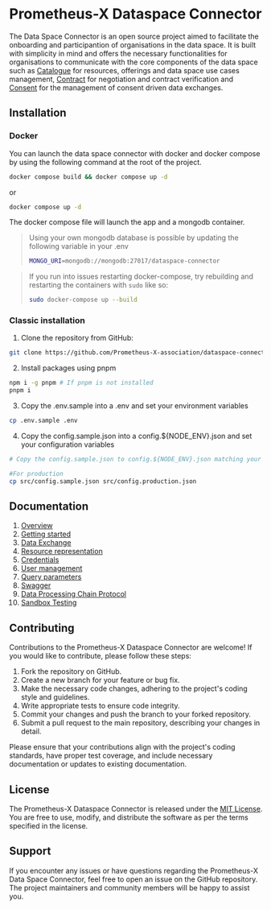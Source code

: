 # Prometheus-X Dataspace Connector

The Data Space Connector is an open source project aimed to facilitate the onboarding and participantion of organisations in the data space. It is built with simplicity in mind and offers the necessary functionalities for organisations to communicate with the core components of the data space such as [Catalogue](https://github.com/Prometheus-X-association/catalog-api) for resources, offerings and data space use cases management, [Contract](https://github.com/Prometheus-X-association/contract-manager) for negotiation and contract verification and [Consent](https://github.com/Prometheus-X-association/consent-manager) for the management of consent driven data exchanges.

## Installation

### Docker
You can launch the data space connector with docker and docker compose by using the following command at the root of the project.

```bash
docker compose build && docker compose up -d
```
or

```bash
docker compose up -d
```

The docker compose file will launch the app and a mongodb container.

> Using your own mongodb database is possible by updating the following  variable in your .env
> ```bash
> MONGO_URI=mongodb://mongodb:27017/dataspace-connector
> ```

> If you run into issues restarting docker-compose, try rebuilding and restarting the containers with `sudo` like so: 
> ```bash
> sudo docker-compose up --build
> ```

### Classic installation

1. Clone the repository from GitHub:
```bash
git clone https://github.com/Prometheus-X-association/dataspace-connector.git
```
2. Install packages using pnpm
```bash
npm i -g pnpm # If pnpm is not installed
pnpm i
```
3. Copy the .env.sample into a .env and set your environment variables
```bash
cp .env.sample .env
```
4. Copy the config.sample.json into a config.${NODE_ENV}.json and set your configuration variables
```bash
# Copy the config.sample.json to config.${NODE_ENV}.json matching your NODE_ENV variable

#For production
cp src/config.sample.json src/config.production.json
```

## Documentation

1. [Overview](./docs/OVERVIEW.md)
2. [Getting started](./docs/GETTING_STARTED.md)
3. [Data Exchange](./docs/DATA_EXCHANGE.md)
4. [Resource representation](./docs/RESOURCE_REPRESENTATION.md)
5. [Credentials](./docs/CREDENTIALS.md)
6. [User management](./docs/USER_MANAGEMENT.md)
7. [Query parameters](./docs/QUERY_PARAMS.md)
8. [Swagger](./docs/swagger.json)
9. [Data Processing Chain Protocol](./docs/DPCP.md)
10. [Sandbox Testing](./docs/SANDBOX.md)

## Contributing

Contributions to the Prometheus-X Dataspace Connector are welcome! If you would like to contribute, please follow these steps:

1. Fork the repository on GitHub.
2. Create a new branch for your feature or bug fix.
3. Make the necessary code changes, adhering to the project's coding style and guidelines.
4. Write appropriate tests to ensure code integrity.
5. Commit your changes and push the branch to your forked repository.
6. Submit a pull request to the main repository, describing your changes in detail.

Please ensure that your contributions align with the project's coding standards, have proper test coverage, and include necessary documentation or updates to existing documentation.

## License

The Prometheus-X Dataspace Connector is released under the [MIT License](LICENSE). You are free to use, modify, and distribute the software as per the terms specified in the license.

## Support

If you encounter any issues or have questions regarding the Prometheus-X Data Space Connector, feel free to open an issue on the GitHub repository. The project maintainers and community members will be happy to assist you.